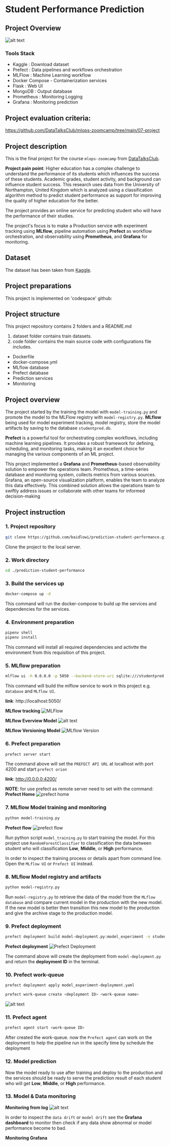 # Student Performance Prediction

## Project Overview

![alt text](image/image12.png)

### Tools Stack
- Kaggle : Download dataset
- Prefect : Data pipelines and workflows orchestration
- MLFlow : Machine Learning workflow
- Docker Compose - Containerization services
- Flask : Web UI
- MongoDB : Output database
- Prometheus : Monitoring Logging
- Grafana : Monitoring prediction

## Project evaluation criteria:
https://github.com/DataTalksClub/mlops-zoomcamp/tree/main/07-project

## Project description

This is the final project for the course `mlops-zoomcamp` from [DataTalksClub](https://github.com/DataTalksClub/mlops-zoomcamp).

**Project pain point**:
Higher education has a complex challenge to understand the performance of its students which influences the success of these students. Academic grades, student activity, and background can influence student success. This research uses data from the University of Northampton, United Kingdom which is analyzed using a classification algorithm method to predict student performance as support for improving the quality of higher education for the better. 

The project provides an online service for predicting student who will have the performance of their studies.

The project's focus is to make a Production service with experiment tracking using **MLflow**, pipeline automation using **Prefect** as workflow orchestration, and observability using **Prometheus**, and **Grafana** for monitoring.

## Dataset

The dataset has been taken from [Kaggle](https://www.kaggle.com/datasets/aljarah/xAPI-Edu-Data). 

## Project preparations

This project is implemented on 'codespace' github:

## Project structure

This project repository contains 2 folders and a README.md

1. dataset folder contains train datasets.
2. code folder contains the main source code with configurations file includes.

  - Dockerfile
  - docker-compose.yml
  - MLflow database
  - Prefect database
  - Prediction services
  - Monitoring

## Project overview

The project started by the training the model with `model-training.py` and promote the model to the MLFlow registry with `model-registry.py`. **MLflow** being used for model experiment tracking, model registry, store the model artifacts by saving to the database `studentpred.db`. 

**Prefect** is a powerful tool for orchestrating complex workflows, including machine learning pipelines. It provides a robust framework for defining, scheduling, and monitoring tasks, making it an excellent choice for managing the various components of an ML project.

This project implemented a **Grafana** and **Prometheus**-based observability solution to empower the operations team. Prometheus, a time-series database and monitoring system, collects metrics from various sources. Grafana, an open-source visualization platform, enables the team to analyze this data effectively. This combined solution allows the operations team to swiftly address issues or collaborate with other teams for informed decision-making
  
## Project instruction

### 1. Project repository

```bash
git clone https://github.com/baidlowi/prediction-student-performance.git
```

Clone the project to the local server.

### 2. Work directory

```bash
cd ./prediction-student-performance
```

### 3. Build the services up

```bash
docker-compose up -d
```

This command will run the docker-compose to build up the services and dependencies for the services.

### 4. Environment preparation

```bash
pipenv shell
pipenv install
```

This command will install all required dependencies and activtte the environment from this requisition of this project.

### 5. MLflow preparation

```bash
mlflow ui -h 0.0.0.0 -p 5050 --backend-store-uri sqlite:///studentpred.db --default-artifact-root ./mlops
```

This command will build the mlflow service to work in this project e.g. `database` and `MLflow UI`.

**link**: http://localhost:5050/

**MLflow tracking**
![MLFlow](image/image-9.png)

**MLflow Everview Model**
![alt text](image/image-10.png)

**MLflow Versioning Model**
![MLflow Version](image/image-11.png)


### 6. Prefect preparation

```bash
prefect server start
```

The command above will set the `PREFECT API URL` at localhost with port 4200 and start `prefect orion` 

**link**: http://0.0.0.0:4200/

**NOTE**: for use prefect as remote server need to set with the command:
**Prefect Home**
![prefect  home](image/image.png)

### 7. MLflow Model training and monitoring

```bash
python model-training.py
```

**Prefect flow**
![prefect flow](image/image-3.png)

Run python script `model_training.py` to start training the model. For this project use `RandomForestClassifier` to classification the data between student who will classification **Low**,  **Middle**, or **High** performance.

In order to inspect the training process or details apart from command line. Open the `MLflow UI` or `Prefect UI` instead.

### 8. MLflow Model registry and artifacts

```bash
python model-registry.py
```

Run `model-registry.py` to retrieve the data of the model from the `MLflow database` and compare current model in the production with the new model. If the new model is better then transition this new model to the production and give the archive stage to the production model.

### 9. Prefect deployment

```bash
prefect deployment build model-deployment.py:model_experiment -n studentpred
```

**Prefect deployment**
![Prefect Deployment](image/image-4.png)

The command above will create the deployment from `model-deployment.py` and return the **deployment ID** in the terminal.

### 10. Prefect work-queue

```bash
prefect deployment apply model_experiment-deployment.yaml
```
```bash
prefect work-queue create <deployment ID> <work-queue name>
```
![alt text](image/image-6.png)

### 11. Prefect agent

```bash
prefect agent start <work-queue ID>
```

After created the work-queue. now the `Prefect agent` can work on the deployment to help the pipeline run in the specify time by schedule the deployment

### 12. Model prediction

Now the model ready to use after training and deploy to the production and the services should be ready to serve the prediction result of each student who will get **Low**,  **Middle**, or **High** performance.

### 13. Model & Data monitoring

**Monitoring from log**
![alt text](image/image-8.png)

In order to inspect the `data drift` or `model drift` see the **Grafana dashboard** to monitor then check if any data show abnormal or model performance become to bad.

**Monitoring Grafana**


